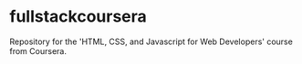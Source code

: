 # fullstackcoursera
Repository for the 'HTML, CSS, and Javascript for Web Developers' course from Coursera. 
